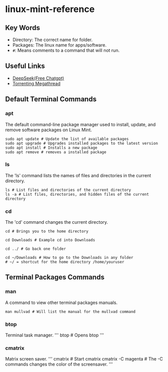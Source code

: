 # linux-mint-reference

## Key Words
- Directory: The correct name for folder.
- Packages: The linux name for apps/software.
- ``` # ```: Means comments to a command that will not run.

## Useful Links
- [DeepSeek(Free Chatgpt)](https://chat.deepseek.com/sign_in)
- [Torrenting Megathread](https://rentry.co/megathread)
 
## Default Terminal Commands

### apt
The default command-line package manager used to install, update, and remove software packages on Linux Mint.
```
sudo apt update # Update the list of available packages
sudo apt upgrade # Upgrades installed packages to the latest version
sudo apt install # Installs a new package
sudo apt remove # removes a installed package
```

### ls 
The 'ls' command lists the names of files and directories in the current directory. 
```
ls # List files and directories of the current directory
ls -a # List files, directories, and hidden files of the current directory
```

### cd 
The 'cd' command changes the current directory.
``` 
cd # Brings you to the home directory

cd Downloads # Example cd into Downloads

cd ../ # Go back one folder

cd ~/Downloads # How to go to the Downloads in any folder
# ~/ = shortcut for the home directory /home/youruser
```

## Terminal Packages Commands

### man
A command to view other terminal packages manuals.
```
man mullvad # Will list the manual for the mullvad command 
```

### btop
Terminal task manager.
'''
btop # Opens btop
'''

### cmatrix
Matrix screen saver.
'''
cmatrix # Start cmatrix
cmatrix -C magenta # The -C commands changes the color of the screensaver.
''' 


